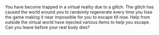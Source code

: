 You have become trapped in a virtual reality due to a glitch.  The glitch has caused the world around you to randomly regenerate every time you lose the game making it near impossible for you to escape till now.
      Help from outside the virtual world have injected various items to help you escape.  Can you leave before your real body dies?